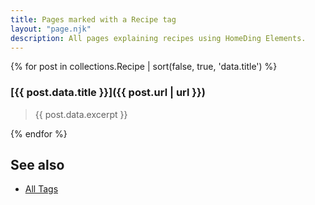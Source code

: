 ```yaml
---
title: Pages marked with a Recipe tag
layout: "page.njk"
description: All pages explaining recipes using HomeDing Elements.
---
```


{% for post in collections.Recipe | sort(false, true, 'data.title')  %}

### [{{ post.data.title }}]({{ post.url | url }})

> {{ post.data.excerpt }}

{% endfor %}


## See also

* [All Tags](/tag/index.md)
